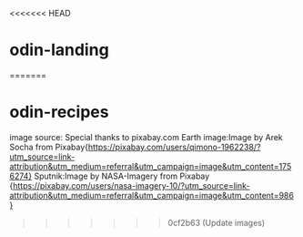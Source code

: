 <<<<<<< HEAD
# odin-landing
=======
# odin-recipes



image source:
Special thanks to pixabay.com
Earth image:Image by Arek Socha from Pixabay{https://pixabay.com/users/qimono-1962238/?utm_source=link-attribution&utm_medium=referral&utm_campaign=image&utm_content=1756274}
Sputnik:Image by NASA-Imagery from Pixabay {https://pixabay.com/users/nasa-imagery-10/?utm_source=link-attribution&utm_medium=referral&utm_campaign=image&utm_content=986}
>>>>>>> 0cf2b63 (Update images)
